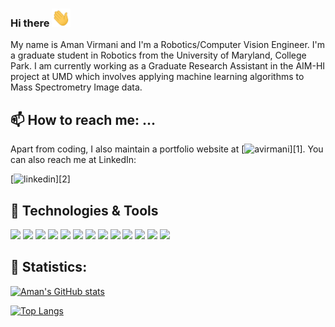 ### Hi there <img src="https://raw.githubusercontent.com/AmanVirmani/AmanVirmani/master/wave.gif" width="30px">
<!--![Jokes Card](https://readme-jokes.vercel.app/api?theme=vue-dark) -->


My name is Aman Virmani and I'm a Robotics/Computer Vision Engineer. I'm a graduate student in Robotics from the University of Maryland, College Park. I am currently working as a Graduate Research Assistant in the AIM-HI project at UMD which involves applying machine learning algorithms to Mass Spectrometry Image data.

## 📫 How to reach me: ...

Apart from coding, I also maintain a portfolio website at [![avirmani](https://user-images.githubusercontent.com/19156759/111114714-01385b00-853a-11eb-99a4-016b40fd07d1.png)][1]. You can also reach me at LinkedIn:

[![linkedin](https://user-images.githubusercontent.com/19156759/111114339-7eaf9b80-8539-11eb-94d1-d46c6301bb05.png)][2]


## 🔧 Technologies & Tools
![](https://img.shields.io/badge/OS-Linux-informational?style=flat&logo=linux&logoColor=white&color=2bbc8a)
![](https://img.shields.io/badge/Editor-Pycharm-informational?style=flat&logo=pycharm&logoColor=white&color=2bbc8a)
![](https://img.shields.io/badge/Code-Python-informational?style=flat&logo=python&logoColor=white&color=2bbc8a)
![](https://img.shields.io/badge/Code-C++-informational?style=flat&logo=codesandbox&logoColor=white&color=2bbc8a)
![](https://img.shields.io/badge/Code-C-informational?style=flat&logo=c&logoColor=white&color=2bbc8a)
![](https://img.shields.io/badge/Code-Matlab-informational?style=flat&logo=matlab&logoColor=white&color=2bbc8a)
![](https://img.shields.io/badge/Shell-Bash-informational?style=flat&logo=gnu-bash&logoColor=white&color=2bbc8a)
![](https://img.shields.io/badge/Tool-ROS-informational?style=flat&logo=ros&logoColor=white&color=2bbc8a)
![](https://img.shields.io/badge/Tool-Gazebo-informational?style=flat&logo=ros&logoColor=white&color=2bbc8a)
![](https://img.shields.io/badge/Tool-OpenCV-informational?style=flat&logo=opencv&logoColor=white&color=2bbc8a)
![](https://img.shields.io/badge/Tool-Tensorflow-informational?style=flat&logo=tensorflow&logoColor=white&color=2bbc8a)
![](https://img.shields.io/badge/Tool-PyTorch-informational?style=flat&logo=pytorch&logoColor=white&color=2bbc8a)
![](https://img.shields.io/badge/Tool-Keras-informational?style=flat&logo=keras&logoColor=white&color=2bbc8a)

## 📝 Statistics:
[![Aman's GitHub stats](https://github-readme-stats.vercel.app/api?username=AmanVirmani&hide=issues&count_private=True&include_all_commits=True&show_icons=true&theme=vue-dark)](https://github.com/anuraghazra/github-readme-stats)

[![Top Langs](https://github-readme-stats.vercel.app/api/top-langs/?username=AmanVirmani&layout=compact&hide=jupyter%20notebook&theme=vue-dark)](https://github.com/anuraghazra/github-readme-stats)


<!-- Resources -->
<!-- Icons: https://simpleicons.org/ -->
<!-- GitHub Stats: https://github.com/anuraghazra/github-readme-stats -->
<!-- Emojis: https://emojipedia.org/emoji/ -->
<!-- HTML Emojis: https://www.fileformat.info/index.htm -->

<!--
**AmanVirmani/AmanVirmani** is a ✨ _special_ ✨ repository because its `README.md` (this file) appears on your GitHub profile.

Here are some ideas to get you started:

- 🔭 I’m currently working on ...
- 🌱 I’m currently learning ...
- 👯 I’m looking to collaborate on ...
- 🤔 I’m looking for help with ...
- 💬 Ask me about ...
- 📫 How to reach me: ...
- 😄 Pronouns: ...
- ⚡ Fun fact: ...
-->
